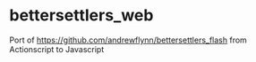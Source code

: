 bettersettlers_web
====================

Port of https://github.com/andrewflynn/bettersettlers_flash from Actionscript to Javascript
